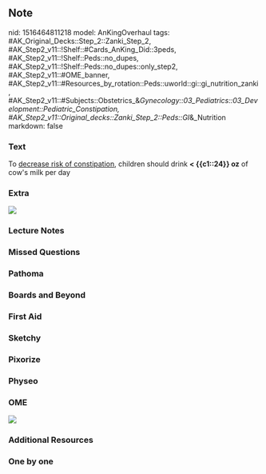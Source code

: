 ## Note
nid: 1516464811218
model: AnKingOverhaul
tags: #AK_Original_Decks::Step_2::Zanki_Step_2, #AK_Step2_v11::!Shelf::#Cards_AnKing_Did::3peds, #AK_Step2_v11::!Shelf::Peds::no_dupes, #AK_Step2_v11::!Shelf::Peds::no_dupes::only_step2, #AK_Step2_v11::#OME_banner, #AK_Step2_v11::#Resources_by_rotation::Peds::uworld::gi::gi_nutrition_zanki, #AK_Step2_v11::#Subjects::Obstetrics_&_Gynecology::03_Pediatrics::03_Development::Pediatric_Constipation, #AK_Step2_v11::Original_decks::Zanki_Step_2::Peds::GI_&_Nutrition
markdown: false

### Text
To <u>decrease risk of constipation</u>, children should drink
<b>< {{c1::24}} oz</b> of cow's milk per day

### Extra
<img src="constipation%20-(.png">

### Lecture Notes


### Missed Questions


### Pathoma


### Boards and Beyond


### First Aid


### Sketchy


### Pixorize


### Physeo


### OME
<div class="ome-widget">
  <a href="https://onlinemeded.org?ref=anki"><img src=
  "_OME_AnkiFlashcards_General_4.png"></a>
</div>

### Additional Resources


### One by one

